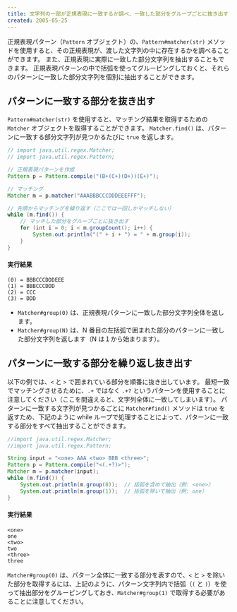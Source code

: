 ```yaml
---
title: 文字列の一部が正規表現に一致するか調べ、一致した部分をグループごとに抜き出す (Pattern.matcher)
created: 2005-05-25
---
```


正規表現パターン（`Pattern` オブジェクト）の、`Pattern#matcher(str)` メソッドを使用すると、その正規表現が、渡した文字列の中に存在するかを調べることができます。
また、正規表現に実際に一致した部分文字列を抽出することもできます。
正規表現パターンの中で括弧を使ってグルーピングしておくと、それらのパターンに一致した部分文字列を個別に抽出することができます。

パターンに一致する部分を抜き出す
----

`Pattern#matcher(str)` を使用すると、マッチング結果を取得するための `Matcher` オブジェクトを取得することができます。
`Matcher.find()` は、パターンに一致する部分文字列が見つかるたびに `true` を返します。

~~~ java
// import java.util.regex.Matcher;
// import java.util.regex.Pattern;

// 正規表現パターンを作成
Pattern p = Pattern.compile("(B+(C+)(D+))(E+)");

// マッチング
Matcher m = p.matcher("AAABBBCCCDDDEEEFFF");

// 先頭からマッチングを繰り返す（ここでは一回しかマッチしない）
while (m.find()) {
    // マッチした部分をグループごとに抜き出す
    for (int i = 0; i < m.groupCount(); i++) {
        System.out.println("(" + i + ") = " + m.group(i));
    }
}
~~~

#### 実行結果

~~~
(0) = BBBCCCDDDEEE
(1) = BBBCCCDDD
(2) = CCC
(3) = DDD
~~~

* `Matcher#group(0)` は、正規表現パターンに一致した部分文字列全体を返します。
* `Matcher#group(N)` は、N 番目の左括弧で囲まれた部分のパターンに一致した部分文字列を返します（N は１から始まります）。

パターンに一致する部分を繰り返し抜き出す
----

以下の例では、`<` と `>` で囲まれている部分を順番に抜き出しています。
最短一致でマッチングさせるために、`.+` ではなく `.+?` というパターンを使用することに注意してください（ここを間違えると、文字列全体に一致してしまいます）。
パターンに一致する文字列が見つかるごとに `Matcher#find()` メソッドは `true` を返すため、下記のように while ループで処理することによって、パターンに一致する部分をすべて抽出することができます。

~~~ java
//import java.util.regex.Matcher;
//import java.util.regex.Pattern;

String input = "<one> AAA <two> BBB <three>";
Pattern p = Pattern.compile("<(.+?)>");
Matcher m = p.matcher(input);
while (m.find()) {
    System.out.println(m.group(0));  // 括弧を含めて抽出（例: <one>）
    System.out.println(m.group(1));  // 括弧を除いて抽出（例: one）
}
~~~

#### 実行結果

~~~
<one>
one
<two>
two
<three>
three
~~~

`Matcher#group(0)` は、パターン全体に一致する部分を表すので、`<` と `>` を除いた部分を取得するには、上記のように、パターン文字列内で括弧（`(` と `)`）を使って抽出部分をグルーピングしておき、`Matcher#group(1)` で取得する必要があることに注意してください。

